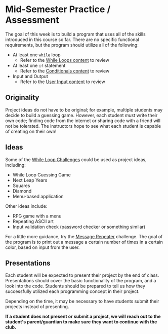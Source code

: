 # Mid-Semester Practice / Assessment
The goal of this week is to build a program that uses all of the skills introduced in this course so far. There are no specific functional requirements, but the program should utilize all of the following:

- At least one `while` loop
  - Refer to the [While Loops content](../WhileLoops/StudentDesc.md) to review
- At least one `if` statement
  - Refer to the [Conditionals content](../Conditionals/StudentDesc.md) to review
- Input and Output
  - Refer to the [User Input content](../UserInput/StudentDesc.md) to review

## Originality
Project ideas do not have to be original; for example, multiple students may decide to build a guessing game. However, each student _must_ write their own code; finding code from the internet or sharing code with a friend will not be tolerated. The instructors hope to see what each student is capable of creating on their own!

## Ideas
Some of the [While Loop Challenges](../WhileLoops/WhileLoopChallenges.md) could be used as project ideas, including:
- While Loop Guessing Game
- Next Leap Years
- Squares
- Diamond
- Menu-based application

Other ideas include:
- RPG game with a menu
- Repeating ASCII art
- Input validation check (password checker or something similar)

For a little more guidance, try the [Message Repeater](MessageRepeater.md) challenge. The goal of the program is to print out a message a certain number of times in a certain color, based on input from the user.

## Presentations
Each student will be expected to present their project by the end of class. Presentations should cover the basic functionality of the program, and a look into the code. Students should be prepared to tell us how they successfully utilized each programming concept in their project. 

Depending on the time, it may be necessary to have students submit their projects instead of presenting. 

**If a student does not present or submit a project, we will reach out to the student's parent/guardian to make sure they want to continue with the club.**